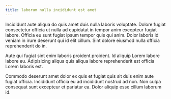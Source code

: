 ```yaml
---
title: laborum nulla incididunt est amet
---
```


Incididunt aute aliqua do quis amet duis nulla laboris voluptate. Dolore fugiat consectetur officia ut nulla ad cupidatat in tempor anim excepteur fugiat labore. Officia eu sunt fugiat ipsum tempor quis qui anim. Dolor laboris id veniam in irure deserunt qui id elit cillum. Sint dolore eiusmod nulla officia reprehenderit do in.

Aute qui fugiat sint enim laboris proident proident. Id aliquip Lorem labore labore eu. Adipisicing aliqua quis aliqua labore reprehenderit est officia Lorem laboris est.

Commodo deserunt amet dolor ex quis et fugiat quis sit duis enim aute fugiat officia. Incididunt officia eu ad incididunt nostrud ad non. Non culpa consequat sunt excepteur et pariatur ea. Dolor aliquip esse cillum laborum id.